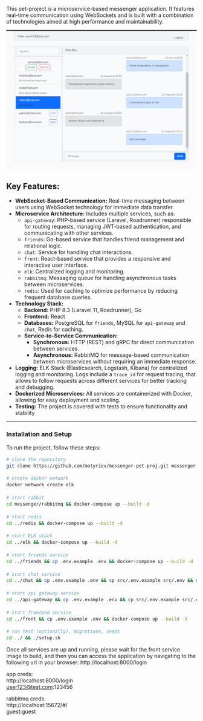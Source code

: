 This pet-project is a microservice-based messenger application. It features real-time communication using WebSockets and is built with a combination of technologies aimed at high performance and maintainability.

![Screenshot](/screenshot.png)

## Key Features:
- **WebSocket-Based Communication:** Real-time messaging between users using WebSocket technology for immediate data transfer.
- **Microservice Architecture:** Includes multiple services, such as:
  - `api-gateway`: PHP-based service (Laravel, Roadrunner) responsible for routing requests, managing JWT-based authentication, and communicating with other services.
  - `friends`: Go-based service that handles friend management and relational logic.
  - `chat`: Service for handling chat interactions.
  - `front`: React-based service that provides a responsive and interactive user interface.
  - `elk`: Centralized logging and monitoring.
  - `rabbitmq`: Messaging queue for handling asynchronous tasks between microservices.
  - `redis`: Used for caching to optimize performance by reducing frequent database queries.
- **Technology Stack:**
  - **Backend:** PHP 8.3 (Laravel 11, Roadrunner), Go
  - **Frontend:** React
  - **Databases:** PostgreSQL for `friends`, MySQL for `api-gateway` and `chat`, Redis for caching.
  - **Service-to-Service Communication:**
    - **Synchronous:** HTTP (REST) and gRPC for direct communication between services.
    - **Asynchronous:** RabbitMQ for message-based communication between microservices without requiring an immediate response.
- **Logging:** ELK Stack (Elasticsearch, Logstash, Kibana) for centralized logging and monitoring. Logs include a `trace_id` for request tracing, that allows to follow requests across different services for better tracking and debugging.
- **Dockerized Microservices:** All services are containerized with Docker, allowing for easy deployment and scaling.
- **Testing:** The project is covered with tests to ensure functionality and stability

---

### Installation and Setup

To run the project, follow these steps:

```bash
# clone the repository
git clone https://github.com/motyriev/messenger-pet-proj.git messenger

# create docker network
docker network create elk

# start rabbit
cd messenger/rabbitmq && docker-compose up --build -d

# start redis
cd ../redis && docker-compose up --build -d

# start ELK stack
cd ../elk && docker-compose up --build -d

# start friends service
cd ../friends && cp .env.example .env && docker-compose up --build -d

# start chat service
cd ../chat && cp .env.example .env && cp src/.env.example src/.env && docker-compose up --build -d

# start api gateway service
cd ../api-gateway && cp .env.example .env && cp src/.env.example src/.env && docker-compose up --build -d 

# start frontend service
cd ../front && cp .env.example .env && docker-compose up --build -d

# run test (optionally), migrations, seeds
cd ../ && ./setup.sh
```

Once all services are up and running, please wait for the front service image to build, and then you can access the application by navigating to the following url in your browser:
http://localhost:8000/login

app creds:  
http://localhost:8000/login  
user123@test.com:123456

rabbitmq creds:  
http://localhost:15672/#/  
guest:guest

